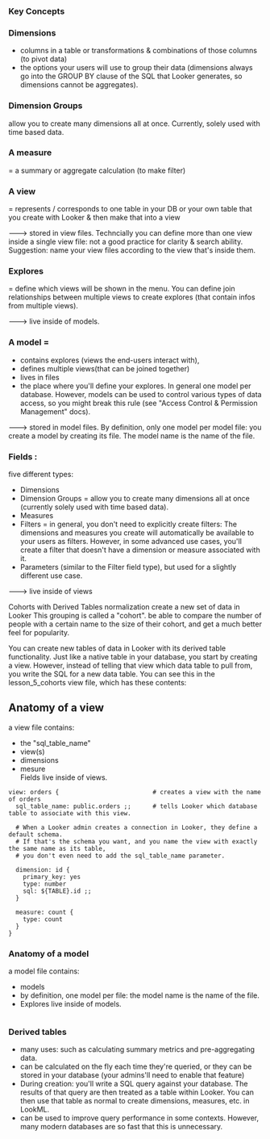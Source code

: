 ### Key Concepts

### Dimensions 
- columns in a table or transformations & combinations of those columns (to pivot data)
- the options your users will use to group their data (dimensions always go into the GROUP BY clause of the SQL that Looker generates, so dimensions cannot be aggregates).

### Dimension Groups
allow you to create many dimensions all at once. Currently, solely used with time based data.

### A measure 
= a summary or aggregate calculation (to make filter)

### A view   
= represents / corresponds to one table in your DB or your own table that you create with Looker & then make that into a view

---> stored in view files. Techncially you can define more than one view inside a single view file: not a good practice for clarity & search ability. Suggestion: name your view files according to the view that's inside them.

### Explores  
= define which views will be shown in the menu. You can define join relationships between multiple views to create explores (that contain infos from multiple views).

---> live inside of models.

### A model = 
- contains explores (views the end-users interact with), 
- defines multiple views(that can be joined together)
- lives in files
- the place where you'll define your explores. In general one model per database. 
However, models can be used to control various types of data access, so you might break this rule (see "Access Control & Permission Management" docs).

---> stored in model files. By definition, only one model per model file: you create a model by creating its file. The model name is the name of the file.

### Fields :
five different types:
- Dimensions 
- Dimension Groups = allow you to create many dimensions all at once (currently solely used with time based data).
- Measures
- Filters = in general, you don't need to explicitly create filters: The dimensions and measures you create will automatically be available to your users as filters. However, in some advanced use cases, you'll create a filter that doesn't have a dimension or measure associated with it.
- Parameters (similar to the Filter field type), but used for a slightly different use case.

---> live inside of views



Cohorts with Derived Tables
normalization
create a new set of data in Looker
This grouping is called a "cohort".
be able to compare the number of people with a certain name to the size of their cohort, and get a much better feel for popularity.

You can create new tables of data in Looker with its derived table functionality. Just like a native table in your database, you start by creating a view. However, instead of telling that view which data table to pull from, you write the SQL for a new data table. You can see this in the lesson_5_cohorts view file, which has these contents:



## Anatomy of a view
a view file contains:
- the "sql_table_name"
- view(s)
- dimensions
- mesure  
Fields live inside of views.

```
view: orders {                          # creates a view with the name of orders 
  sql_table_name: public.orders ;;      # tells Looker which database table to associate with this view.

  # When a Looker admin creates a connection in Looker, they define a default schema. 
  # If that's the schema you want, and you name the view with exactly the same name as its table, 
  # you don't even need to add the sql_table_name parameter.

  dimension: id {
    primary_key: yes
    type: number
    sql: ${TABLE}.id ;;
  }

  measure: count {
    type: count
  }
}
```

### Anatomy of a model   
a model file contains:  
- models
- by definition, one model per file: the model name is the name of the file. 
- Explores live inside of models.

```

```

### Derived tables
- many uses: such as calculating summary metrics and pre-aggregating data.
- can be calculated on the fly each time they're queried, or they can be stored in your database (your admins'll need to enable that feature)
- During creation: you'll write a SQL query against your database. The results of that query are then treated as a table within Looker. You can then use that table as normal to create dimensions, measures, etc. in LookML.
- can be used to improve query performance in some contexts. However, many modern databases are so fast that this is unnecessary.